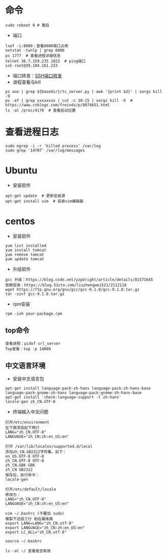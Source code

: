 # 命令

~~~
sudo reboot 0 # 重启
~~~

- 端口

~~~
lsof -i:8080：查看8080端口占用
netstat -tunlp | grep 8000
ps 1777  # 查看进程详细信息
telnet 36.7.159.235 1022  # ping端口
ssh root@39.104.161.233
~~~

- 端口转发：[SSH端口转发](https://www.ibm.com/developerworks/cn/linux/l-cn-sshforward/index.html)
- 进程查看与kill

~~~
ps aux | grep ${basedir}/tc_server.py | awk '{print $2}' | xargs kill -9
ps -ef | grep xxxxxxxx | cut -c 10-15 | xargs kill -9  # https://www.cnblogs.com/freinds/p/8074651.html
ls -al /proc/4170  # 查看启动位置
~~~

# 查看进程日志

~~~
sudo egrep -i -r 'killed process' /var/log
sudo grep '14707' /var/log/messages
~~~

# Ubuntu

- 安装软件

~~~
apt-get update  # 更新安装源
apt-get install vim  # 安装vim编辑器
~~~

# centos

- 安装软件

~~~
yum list installed
yum install tomcat
yum remove tomcat
yum update tomcat

~~~

- 升级软件

~~~
gcc 升级：https://blog.csdn.net/yzpbright/article/details/81571645
依赖安装：https://blog.51cto.com/liuzhengwei521/2112118
wget https://ftp.gnu.org/gnu/gcc/gcc-9.1.0/gcc-9.1.0.tar.gz
tar -xzvf gcc-9.1.0.tar.gz
~~~

- rpm安装

~~~
rpm -ivh your-package.rpm
~~~

## top命令

~~~
查看进程：pidof srl_server
Top查看：top -p 14080
~~~

## 中文语言环境

- 安装中文语言包

~~~
apt-get install language-pack-zh-hans language-pack-zh-hans-base language-pack-gnome-zh-hans language-pack-gnome-zh-hans-base
apt-get install `check-language-support -l zh-hans`
locale-gen zh_CN.UTF-8
~~~

- 终端输入中文问题

~~~
打开/etc/environment
在下面添加如下两行
LANG="zh_CN.UTF-8"
LANGUAGE="zh_CN:zh:en_US:en"

打开 /var/lib/locales/supported.d/local
添加zh_CN.GB2312字符集，如下：
en_US.UTF-8 UTF-8
zh_CN.UTF-8 UTF-8
zh_CN.GBK GBK
zh_CN GB2312
保存后，执行命令：
locale-gen

打开/etc/default/locale
修改为：
LANG="zh_CN.UTF-8"
LANGUAGE="zh_CN:zh:en_US:en"

vim ~/.bashrc (不要加 sudo)
複製下述這三行 貼在最後面
export LANG=LANG="zh_CN.utf-8"
export LANGUAGE="zh_CN:zh:en_US:en"
export LC_ALL="zh_CN.utf-8"

source ~/.bashrc

ls -al ~/ 查看是否有效
~~~